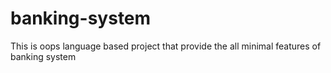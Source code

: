 # banking-system
This is oops language based project that provide the all minimal features of banking system
